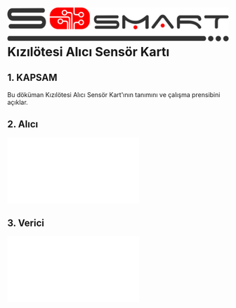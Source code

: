 # ![Build Status](ImagesA/SoSmart.png) Kızılötesi Alıcı Sensör Kartı

## 1. KAPSAM

Bu döküman Kızılötesi Alıcı Sensör Kart'ının tanımını ve çalışma prensibini açıklar.

## 2. Alıcı

![IRalıcı](READMEA.md)

## 3. Verici
![IRverici](READMEV.md)
